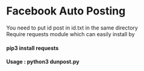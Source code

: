 # Facebook Auto Posting

You need to put id post in id.txt in the same directory<br>
Require requests module which can easily install by <h4>pip3 install requests</h4>
<h4>Usage : python3 dunpost.py</h4>
